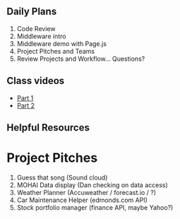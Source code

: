 ## Daily Plans
1. Code Review
2. Middleware intro
3. Middleware demo with Page.js
4. Project Pitches and Teams
5. Review Projects and Workflow... Questions?

## Class videos
 - [Part 1]()
 - [Part 2]()


## Helpful Resources

# Project Pitches
1) Guess that song (Sound cloud)
2) MOHAI Data display (Dan checking on data access)
3) Weather Planner (Accuweather / forecast.io / ?)
4) Car Maintenance Helper (edmonds.com API)
5) Stock portfolio manager (finance API, maybe Yahoo?)
